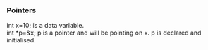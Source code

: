
### Pointers
int x=10; is a data variable.  
int *p=&x; p is a pointer and will be pointing on x. p is declared and initialised.   

